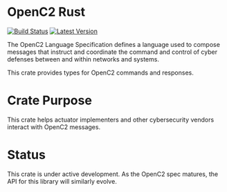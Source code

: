 OpenC2 Rust
===========

[![Build Status](https://travis-ci.org/TedDriggs/openc2-rs.svg?branch=master)](https://travis-ci.org/TedDriggs/openc2-rs)
[![Latest Version](https://img.shields.io/crates/v/openc2.svg)](https://crates.io/crates/openc2)

The OpenC2 Language Specification defines a language used to compose messages that instruct
and coordinate the command and control of cyber defenses between and within networks and systems.

This crate provides types for OpenC2 commands and responses.

# Crate Purpose
This crate helps actuator implementers and other cybersecurity vendors interact with OpenC2 messages.

# Status
This crate is under active development. As the OpenC2 spec matures, the API for this library will similarly evolve.